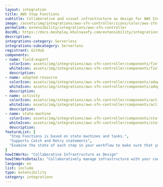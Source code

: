 ```yaml
---
layout: integration
title: AWS Step Functions
subtitle: Collaborative and visual infrastructure as design for AWS Step Functions
image: /assets/img/integrations/aws-sfn-controller/icons/color/aws-sfn-controller-color.svg
permalink: extensibility/integrations/aws-sfn-controller
docURL: https://docs.meshplay.khulnasofy.com/extensibility/integrations/aws-sfn-controller
description: 
integrations-category: Serverless
integrations-subcategory: Serverless
registrant: GitHub
components: 
- name: field-export
  colorIcon: assets/img/integrations/aws-sfn-controller/components/field-export/icons/color/field-export-color.svg
  whiteIcon: assets/img/integrations/aws-sfn-controller/components/field-export/icons/white/field-export-white.svg
  description: 
- name: adopted-resource
  colorIcon: assets/img/integrations/aws-sfn-controller/components/adopted-resource/icons/color/adopted-resource-color.svg
  whiteIcon: assets/img/integrations/aws-sfn-controller/components/adopted-resource/icons/white/adopted-resource-white.svg
  description: 
- name: activity
  colorIcon: assets/img/integrations/aws-sfn-controller/components/activity/icons/color/activity-color.svg
  whiteIcon: assets/img/integrations/aws-sfn-controller/components/activity/icons/white/activity-white.svg
  description: 
- name: state-machine
  colorIcon: assets/img/integrations/aws-sfn-controller/components/state-machine/icons/color/state-machine-color.svg
  whiteIcon: assets/img/integrations/aws-sfn-controller/components/state-machine/icons/white/state-machine-white.svg
  description: 
featureList: [
  "Step Functions is based on state machines and tasks.",
  "Supports Catch and Retry statements",
  "Examine the state of each step in your workflow to make sure that your application runs in order and as expected"
]
howItWorks: "Collaborative Infrastructure as Design"
howItWorksDetails: "Collaboratively manage infrastructure with your coworkers synchronously sharing the same designs."
language: en
list: include
type: extensibility
category: integrations
---
```

